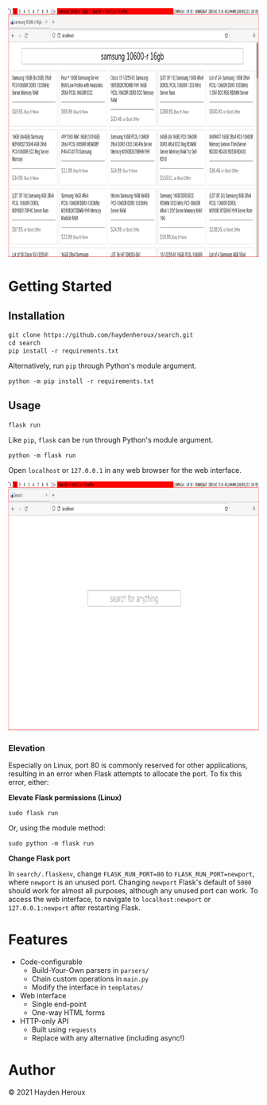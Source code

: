 <img src="static/img/results.png" height="500">

# Getting Started

## Installation

```
git clone https://github.com/haydenheroux/search.git
cd search
pip install -r requirements.txt
```

Alternatively, run `pip` through Python's module argument.

```
python -m pip install -r requirements.txt
```

## Usage

```
flask run
```

Like `pip`, `flask` can be run through Python's module argument.

```
python -m flask run
```

Open `localhost` or `127.0.0.1` in any web browser for the web interface.

<img src="static/img/search.png" height="500">

### Elevation

Especially on Linux, port 80 is commonly reserved for other applications, resulting in an error when Flask attempts to allocate the port. To fix this error, either:

**Elevate Flask permissions (Linux)**

```
sudo flask run
```

Or, using the module method:

```
sudo python -m flask run
```

**Change Flask port**

In `search/.flaskenv`, change `FLASK_RUN_PORT=80` to `FLASK_RUN_PORT=newport`, where `newport` is an unused port. Changing `newport` Flask's default of `5000` should work for almost all purposes, although any unused port can work. To access the web interface, to navigate to `localhost:newport` or `127.0.0.1:newport` after restarting Flask.

# Features

 - Code-configurable
   - Build-Your-Own parsers in `parsers/`
   - Chain custom operations in `main.py`
   - Modify the interface in `templates/`
 - Web interface
   - Single end-point
   - One-way HTML forms
 - HTTP-only API
   - Built using `requests`
   - Replace with any alternative (including async!)

# Author

© 2021 Hayden Heroux

